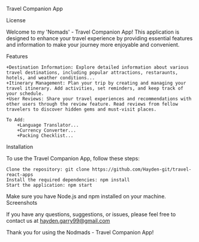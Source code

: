 Travel Companion App

License

Welcome to my 'Nomads' - Travel Companion App! This application is designed to enhance your travel experience by providing essential features and information to make your journey more enjoyable and convenient.

Features

    +Destination Information: Explore detailed information about various travel destinations, including popular attractions, restaraunts, hotels, and weather conditions...
    +Itinerary Management: Plan your trip by creating and managing your travel itinerary. Add activities, set reminders, and keep track of your schedule.
    +User Reviews: Share your travel experiences and recommendations with other users through the review feature. Read reviews from fellow travelers to discover hidden gems and must-visit places.

    To Add:
        +Language Translator...
        +Currency Converter...
        +Packing Checklist...

Installation

To use the Travel Companion App, follow these steps:

    Clone the repository: git clone https://github.com/Hayden-git/travel-react-apps
    Install the required dependencies: npm install
    Start the application: npm start

Make sure you have Node.js and npm installed on your machine.
Screenshots

<!-- Add Screenshot 1 -->
<!-- Add Screenshot 2 -->
<!-- Add Contributing -->

If you have any questions, suggestions, or issues, please feel free to contact us at hayden.garry99@gmail.com

Thank you for using the Nodmads - Travel Companion App!
